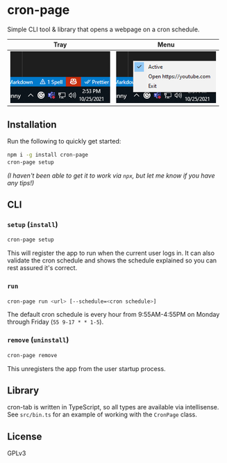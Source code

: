 # cron-page

Simple CLI tool & library that opens a webpage on a cron schedule.

| Tray | Menu |
|-|-|
| ![Screenshot of tray icon.](/.readme/cron-page_icon.png) | ![Screenshot of tray menu.](/.readme/cron-page_menu.png)

## Installation

Run the following to quickly get started:

```sh
npm i -g install cron-page
cron-page setup
```

_(I haven't been able to get it to work via `npx`, but let me know if you have any tips!)_

## CLI

### `setup` (`install`)

```sh
cron-page setup
```

This will register the app to run when the current user logs in. It can also validate the cron schedule and shows the schedule explained so you can rest assured it's correct.

### `run`

```sh
cron-page run <url> [--schedule=<cron schedule>]
```

The default cron schedule is every hour from 9:55AM-4:55PM on Monday through Friday (`55 9-17 * * 1-5`).

### `remove` (`uninstall`)

```sh
cron-page remove
```

This unregisters the app from the user startup process.

## Library

cron-tab is written in TypeScript, so all types are available via intellisense. See `src/bin.ts` for an example of working with the `CronPage` class.

## License

GPLv3